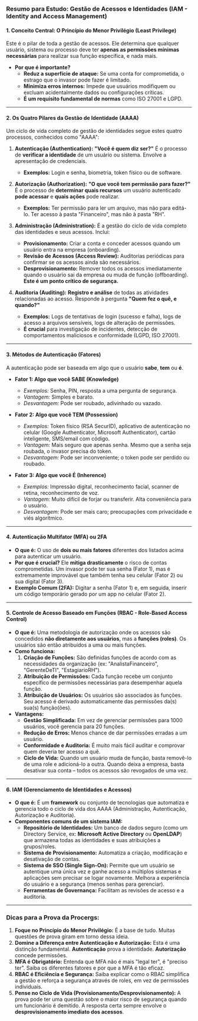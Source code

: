 
### **Resumo para Estudo: Gestão de Acessos e Identidades (IAM - Identity and Access Management)**

#### **1. Conceito Central: O Princípio do Menor Privilégio (Least Privilege)**

Este é o pilar de toda a gestão de acessos. Ele determina que qualquer usuário, sistema ou processo deve ter **apenas as permissões mínimas necessárias** para realizar sua função específica, e nada mais.

*   **Por que é importante?**
    *   **Reduz a superfície de ataque:** Se uma conta for comprometida, o estrago que o invasor pode fazer é limitado.
    *   **Minimiza erros internos:** Impede que usuários modifiquem ou excluam acidentalmente dados ou configurações críticas.
    *   **É um requisito fundamental de normas** como ISO 27001 e LGPD.

---

#### **2. Os Quatro Pilares da Gestão de Identidade (AAAA)**

Um ciclo de vida completo de gestão de identidades segue estes quatro processos, conhecidos como "AAAA":

1.  **Autenticação (Authentication):** **"Você é quem diz ser?"** É o processo de **verificar a identidade** de um usuário ou sistema. Envolve a apresentação de credenciais.
    *   **Exemplos:** Login e senha, biometria, token físico ou de software.

2.  **Autorização (Authorization):** **"O que você tem permissão para fazer?"** É o processo de **determinar quais recursos** um usuário autenticado **pode acessar** e **quais ações** pode realizar.
    *   **Exemplos:** Ter permissão para ler um arquivo, mas não para editá-lo. Ter acesso à pasta "Financeiro", mas não à pasta "RH".

3.  **Administração (Administration):** É a gestão do ciclo de vida completo das identidades e seus acessos. Inclui:
    *   **Provisionamento:** Criar a conta e conceder acessos quando um usuário entra na empresa (onboarding).
    *   **Revisão de Acessos (Access Review):** Auditorias periódicas para confirmar se os acessos ainda são necessários.
    *   **Desprovisionamento:** Remover todos os acessos imediatamente quando o usuário sai da empresa ou muda de função (offboarding). **Este é um ponto crítico de segurança.**

4.  **Auditoria (Auditing):** **Registro e análise** de todas as atividades relacionadas ao acesso. Responde à pergunta **"Quem fez o quê, e quando?"**
    *   **Exemplos:** Logs de tentativas de login (sucesso e falha), logs de acesso a arquivos sensíveis, logs de alteração de permissões.
    *   **É crucial** para investigação de incidentes, detecção de comportamentos maliciosos e conformidade (LGPD, ISO 27001).

---

#### **3. Métodos de Autenticação (Fatores)**

A autenticação pode ser baseada em algo que o usuário **sabe**, **tem** ou **é**.

*   **Fator 1: Algo que você SABE (Knowledge)**
    *   *Exemplos:* Senha, PIN, resposta a uma pergunta de segurança.
    *   *Vantagem:* Simples e barato.
    *   *Desvantagem:* Pode ser roubado, adivinhado ou vazado.

*   **Fator 2: Algo que você TEM (Possession)**
    *   *Exemplos:* Token físico (RSA SecurID), aplicativo de autenticação no celular (Google Authenticator, Microsoft Authenticator), cartão inteligente, SMS/email com código.
    *   *Vantagem:* Mais seguro que apenas senha. Mesmo que a senha seja roubada, o invasor precisa do token.
    *   *Desvantagem:* Pode ser inconveniente; o token pode ser perdido ou roubado.

*   **Fator 3: Algo que você É (Inherence)**
    *   *Exemplos:* Impressão digital, reconhecimento facial, scanner de retina, reconhecimento de voz.
    *   *Vantagem:* Muito difícil de forjar ou transferir. Alta conveniência para o usuário.
    *   *Desvantagem:* Pode ser mais caro; preocupações com privacidade e viés algorítmico.

---

#### **4. Autenticação Multifator (MFA) ou 2FA**

*   **O que é:** O uso de **dois ou mais fatores** diferentes dos listados acima para autenticar um usuário.
*   **Por que é crucial?** Ele **mitiga drasticamente** o risco de contas comprometidas. Um invasor pode ter sua senha (Fator 1), mas é extremamente improvável que também tenha seu celular (Fator 2) ou sua digital (Fator 3).
*   **Exemplo Comum (2FA):** Digitar a senha (Fator 1) e, em seguida, inserir um código temporário gerado por um app no celular (Fator 2).

---

#### **5. Controle de Acesso Baseado em Funções (RBAC - Role-Based Access Control)**

*   **O que é:** Uma metodologia de autorização onde os acessos são concedidos **não diretamente aos usuários**, mas a **funções (roles)**. Os usuários são então atribuídos a uma ou mais funções.
*   **Como funciona:**
    1.  **Criação de Funções:** São definidas funções de acordo com as necessidades da organização (ex: "AnalistaFinanceiro", "GerenteDeTI", "EstagiarioRH").
    2.  **Atribuição de Permissões:** Cada função recebe um conjunto específico de permissões necessárias para desempenhar aquela função.
    3.  **Atribuição de Usuários:** Os usuários são associados às funções. Seu acesso é derivado automaticamente das permissões da(s) sua(s) função(ões).
*   **Vantagens:**
    *   **Gestão Simplificada:** Em vez de gerenciar permissões para 1000 usuários, você gerencia para 20 funções.
    *   **Redução de Erros:** Menos chance de dar permissões erradas a um usuário.
    *   **Conformidade e Auditoria:** É muito mais fácil auditar e comprovar quem deveria ter acesso a quê.
    *   **Ciclo de Vida:** Quando um usuário muda de função, basta removê-lo de uma role e adicioná-lo a outra. Quando deixa a empresa, basta desativar sua conta – todos os acessos são revogados de uma vez.

---

#### **6. IAM (Gerenciamento de Identidades e Acessos)**

*   **O que é:** É um **framework** ou conjunto de tecnologias que automatiza e gerencia todo o ciclo de vida dos AAAA (Administração, Autenticação, Autorização e Auditoria).
*   **Componentes comuns de um sistema IAM:**
    *   **Repositório de Identidades:** Um banco de dados seguro (como um Directory Service, ex: **Microsoft Active Directory** ou **OpenLDAP**) que armazena todas as identidades e suas atribuições a grupos/roles.
    *   **Sistema de Provisionamento:** Automatiza a criação, modificação e desativação de contas.
    *   **Sistema de SSO (Single Sign-On):** Permite que um usuário se autentique uma única vez e ganhe acesso a múltiplos sistemas e aplicações sem precisar se logar novamente. Melhora a experiência do usuário e a segurança (menos senhas para gerenciar).
    *   **Ferramentas de Governança:** Facilitam as revisões de acesso e a auditoria.

---

### **Dicas para a Prova da Procergs:**

1.  **Foque no Princípio do Menor Privilégio:** É a base de tudo. Muitas questões de prova giram em torno dessa ideia.
2.  **Domine a Diferença entre Autenticação e Autorização:** Esta é uma distinção fundamental. **Autenticação** prova a identidade. **Autorização** concede permissões.
3.  **MFA é Obrigatório:** Entenda que MFA não é mais "legal ter", é "preciso ter". Saiba os diferentes fatores e por que a MFA é tão eficaz.
4.  **RBAC é Eficiência e Segurança:** Saiba explicar como o RBAC simplifica a gestão e reforça a segurança através de roles, em vez de permissões individuais.
5.  **Pense no Ciclo de Vida (Provisionamento/Desprovisionamento):** A prova pode ter uma questão sobre o maior risco de segurança quando um funcionário é demitido. A resposta certa sempre envolve o **desprovisionamento imediato dos acessos**.
